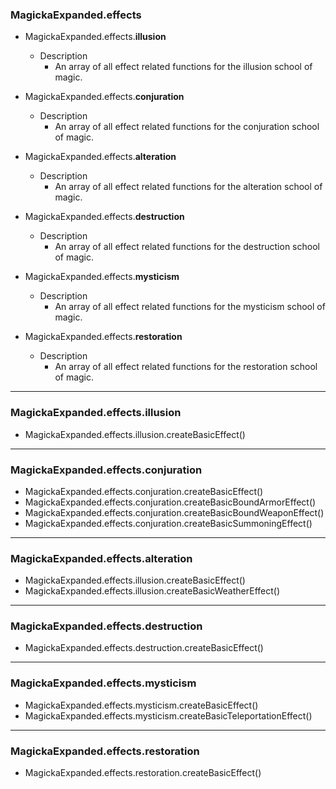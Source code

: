 ### MagickaExpanded.effects
* MagickaExpanded.effects.**illusion**
   * Description
      * An array of all effect related functions for the illusion school of magic.

* MagickaExpanded.effects.**conjuration**
   * Description
      * An array of all effect related functions for the conjuration school of magic.

* MagickaExpanded.effects.**alteration**
   * Description
      * An array of all effect related functions for the alteration school of magic.

* MagickaExpanded.effects.**destruction**
   * Description
      * An array of all effect related functions for the destruction school of magic.

* MagickaExpanded.effects.**mysticism**
   * Description
      * An array of all effect related functions for the mysticism school of magic.

* MagickaExpanded.effects.**restoration**
   * Description
      * An array of all effect related functions for the restoration school of magic.


----
### MagickaExpanded.effects.illusion
* MagickaExpanded.effects.illusion.createBasicEffect()

----
### MagickaExpanded.effects.conjuration
* MagickaExpanded.effects.conjuration.createBasicEffect()
* MagickaExpanded.effects.conjuration.createBasicBoundArmorEffect()
* MagickaExpanded.effects.conjuration.createBasicBoundWeaponEffect()
* MagickaExpanded.effects.conjuration.createBasicSummoningEffect()

----
### MagickaExpanded.effects.alteration
* MagickaExpanded.effects.illusion.createBasicEffect()
* MagickaExpanded.effects.illusion.createBasicWeatherEffect()

----
### MagickaExpanded.effects.destruction
* MagickaExpanded.effects.destruction.createBasicEffect()

----
### MagickaExpanded.effects.mysticism
* MagickaExpanded.effects.mysticism.createBasicEffect()
* MagickaExpanded.effects.mysticism.createBasicTeleportationEffect()

----
### MagickaExpanded.effects.restoration
* MagickaExpanded.effects.restoration.createBasicEffect()

